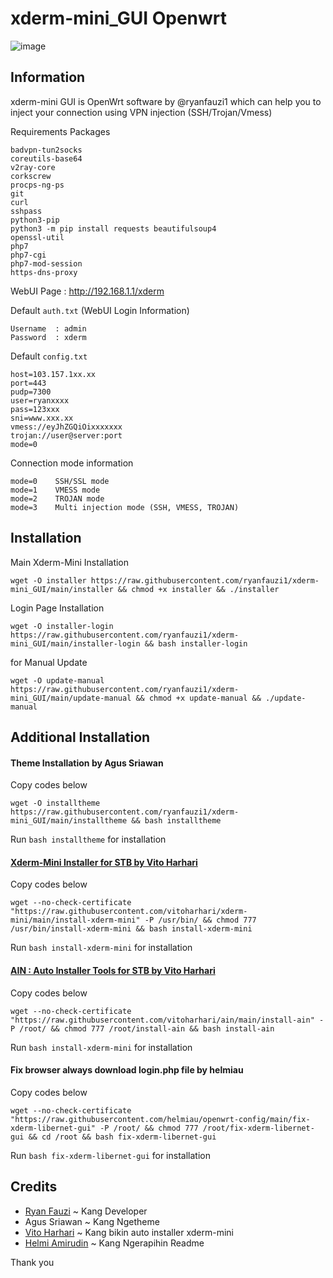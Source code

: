 # xderm-mini_GUI Openwrt

![image](https://user-images.githubusercontent.com/20932301/125009423-bb764400-e08e-11eb-8645-46c9bf7fa74b.png)

## Information
xderm-mini GUI is OpenWrt software by @ryanfauzi1 which can help you to inject your connection using VPN injection (SSH/Trojan/Vmess)

Requirements Packages
```
badvpn-tun2socks
coreutils-base64
v2ray-core
corkscrew
procps-ng-ps
git
curl
sshpass
python3-pip
python3 -m pip install requests beautifulsoup4
openssl-util
php7
php7-cgi
php7-mod-session
https-dns-proxy
```

WebUI Page : http://192.168.1.1/xderm

Default ```auth.txt``` (WebUI Login Information)
```
Username  : admin
Password  : xderm
```

Default ```config.txt```
```
host=103.157.1xx.xx
port=443
pudp=7300
user=ryanxxxx
pass=123xxx
sni=www.xxx.xx
vmess://eyJhZGQiOixxxxxxx
trojan://user@server:port
mode=0
```

Connection mode information
```
mode=0    SSH/SSL mode
mode=1    VMESS mode
mode=2    TROJAN mode
mode=3    Multi injection mode (SSH, VMESS, TROJAN)
```

## Installation
Main Xderm-Mini Installation
```
wget -O installer https://raw.githubusercontent.com/ryanfauzi1/xderm-mini_GUI/main/installer && chmod +x installer && ./installer
```

Login Page Installation
```
wget -O installer-login https://raw.githubusercontent.com/ryanfauzi1/xderm-mini_GUI/main/installer-login && bash installer-login
```

for Manual Update
```
wget -O update-manual https://raw.githubusercontent.com/ryanfauzi1/xderm-mini_GUI/main/update-manual && chmod +x update-manual && ./update-manual
```

## Additional Installation
#### Theme Installation by Agus Sriawan
Copy codes below
```
wget -O installtheme https://raw.githubusercontent.com/ryanfauzi1/xderm-mini_GUI/main/installtheme && bash installtheme
```
Run ```bash installtheme``` for installation

#### [Xderm-Mini Installer for STB by Vito Harhari](https://github.com/vitoharhari/xderm-mini)
Copy codes below
```
wget --no-check-certificate "https://raw.githubusercontent.com/vitoharhari/xderm-mini/main/install-xderm-mini" -P /usr/bin/ && chmod 777 /usr/bin/install-xderm-mini && bash install-xderm-mini
```
Run ```bash install-xderm-mini``` for installation

#### [AIN : Auto Installer Tools for STB by Vito Harhari](https://github.com/vitoharhari/ain)
Copy codes below
```
wget --no-check-certificate "https://raw.githubusercontent.com/vitoharhari/ain/main/install-ain" -P /root/ && chmod 777 /root/install-ain && bash install-ain
```
Run ```bash install-xderm-mini``` for installation


#### Fix browser always download login.php file by helmiau
Copy codes below
```
wget --no-check-certificate "https://raw.githubusercontent.com/helmiau/openwrt-config/main/fix-xderm-libernet-gui" -P /root/ && chmod 777 /root/fix-xderm-libernet-gui && cd /root && bash fix-xderm-libernet-gui
```
Run ```bash fix-xderm-libernet-gui``` for installation

## Credits
- [Ryan Fauzi](github.com/ryanfauzi1) ~ Kang Developer
- Agus Sriawan ~ Kang Ngetheme
- [Vito Harhari](github.com/vitoharhari) ~ Kang bikin auto installer xderm-mini
- [Helmi Amirudin](github.com/helmiau) ~ Kang Ngerapihin Readme

Thank you
